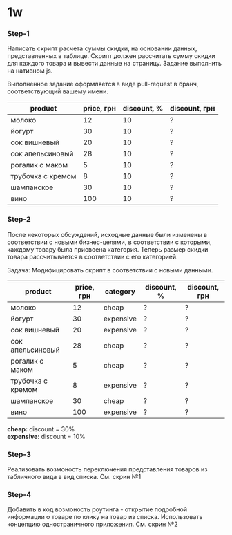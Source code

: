 # 1w

### Step-1
Написать скрипт расчета cуммы скидки, на основании данных, представленных в таблице. Скрипт должен рассчитать сумму скидки для каждого товара и вывести данные на страницу. Задание выполнить на нативном js.

Выполненное задание оформляется в виде pull-request в бранч, соответствующий вашему имени.

product |	price, грн	| discount, % | discount, грн
--- | --- | --- | ---
молоко	           | 12 |	10 | ?
йогурт             |	30 |	10 | ?
сок вишневый       |	20 |	10 | ?
сок апельсиновый   |	28 |	10 | ?
рогалик с маком    |	5 |	10 | ?
трубочка с кремом  |	8	 | 10 | ?
шампанское         |	30 |	10 | ?
вино               |	100 |	10 | ?

### Step-2
После некоторых обсуждений, исходные данные были изменены в соответствии с новыми бизнеc-целями, в соответствии с которыми, каждому товару была присвоена категория. Теперь размер скидки товара рассчитывается в соответствии с его категорией.

Задача: Модифицировать скрипт в соответствии с новыми данными.

product |	price, грн	| category | discount, % | discount, грн
--- | --- | --- | --- | ---
молоко	           | 12 |	cheap | ? | ? |
йогурт             |	30 | expensive | ? | ? |
сок вишневый       |	20 | expensive | ? | ? |
сок апельсиновый   |	28 | cheap | ? | ? |
рогалик с маком    |	5 | cheap | ? | ? |
трубочка с кремом  |	8	 | expensive | ? | ? |
шампанское         |	30 | cheap | ? | ? |	 
вино               |	100 |	expensive | ? | ? |

**cheap:** discount = 30%  
**expensive:** discount = 10%

### Step-3
Реализовать возмоность переключения представления товаров из табличного вида в вид списка. См. скрин №1

### Step-4
Добавить в код возмоность роутинга - открытие подробной информации о товаре по клику на товар из списка. Использовать концепцию одностраничного приложения. См. скрин №2
